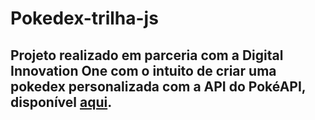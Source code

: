 # Pokedex-trilha-js

## Projeto realizado em parceria com a Digital Innovation One com o intuito de criar uma pokedex personalizada com a API do PokéAPI, disponível [aqui](https://pokeapi.co/).
